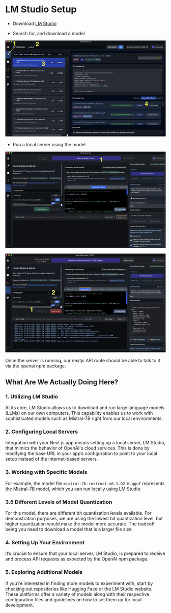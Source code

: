 # LM Studio Setup

- Download [LM Studio](https://lmstudio.ai/)

- Search for, and download a model

![Search and install model](./download-model.png)

- Run a local server using the model

![Select Model](./select-model-for-server.png)

![Run Server](./run-server.png)

Once the server is running, our nextjs API route should be able to talk to it via the openai npm package.

## What Are We Actually Doing Here?

### 1. **Utilizing LM Studio**

At its core, LM Studio allows us to download and run large language models (LLMs) on our own computers. This capability enables us to work with sophisticated models such as Mistral-7B right from our local environments.

### 2. **Configuring Local Servers**

Integration with your Next.js app means setting up a local server, LM Studio, that mimics the behavior of OpenAI's cloud services. This is done by modifying the base URL in your app’s configuration to point to your local setup instead of the internet-based servers.

### 3. **Working with Specific Models**

For example, the model file `mistral-7b-instruct-v0.1.Q2_K.gguf` represents the Mistral-7B model, which you can run locally using LM Studio.

### 3.5 **Different Levels of Model Quantization**

For this model, there are different bit quantization levels available. For demonstration purposes, we are using the lowest bit quantization level, but higher quantization would make the model more accurate. The tradeoff being you need to download a model that is a larger file size.

### 4. **Setting Up Your Environment**

It’s crucial to ensure that your local server, LM Studio, is prepared to receive and process API requests as expected by the OpenAI npm package.

### 5. **Exploring Additional Models**

If you’re interested in finding more models to experiment with, start by checking out repositories like Hugging Face or the LM Studio website. These platforms offer a variety of models along with their respective configuration files and guidelines on how to set them up for local development.
